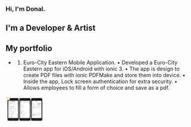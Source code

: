 ### Hi, I'm Donal. 

## I'm a Developer & Artist

## My portfolio

- 1. Euro-City Eastern Mobile Application. 
  • Developed a Euro-City Eastern app for iOS/Android with ionic 3.
  • The app is design to create PDF files with ionic PDFMake and store them into device.
  • Inside the app, Lock screen authentication for extra security.
  • Allows employees to fill a form of choice and save as a pdf.
  
<img src="https://github.com/dpjm94/portfolio/blob/master/app/assets/images/screenshots/Screenshot%202020-08-07%20at%2018.48.50.png" width="100">
  
  


